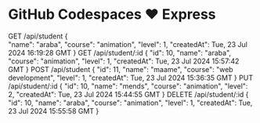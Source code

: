 # GitHub Codespaces ♥️ Express
GET /api/student 
{   
  "name": "araba",
  "course": "animation",
  "level": 1,
  "createdAt": Tue, 23 Jul 2024 16:19:28 GMT
}
GET /api/student/:id
{
  "id": 10,
  "name": "araba",
  "course": "animation",
  "level": 1,
  "createdAt": Tue, 23 Jul 2024 15:57:42 GMT
}
POST /api/student
{
    "id": 11,
  "name": "maame",
  "course": "web development",
  "level": 1,
  "createdAt": Tue, 23 Jul 2024 15:36:35 GMT
}
PUT /api/student/:id
{
    "id": 10,
  "name": "mends",
  "course": "animation",
  "level": 2,
  "createdAt": Tue, 23 Jul 2024 15:44:55 GMT
}
DELETE /api/student/:id
{
     "id": 10,
  "name": "araba",
  "course": "animation",
  "level": 1,
  "createdAt": Tue, 23 Jul 2024 15:55:58 GMT
}
